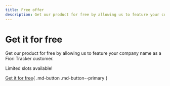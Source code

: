 ```yaml
---
title: Free offer
description: Get our product for free by allowing us to feature your company name as a Fiori Role Testing customer. Limited slots available!
---
```

# Get it for free

Get our product for free by allowing us to feature your company name as a Fiori Tracker customer. 

Limited slots available!

[Get it for free](free-offer.md){ .md-button .md-button--primary }

